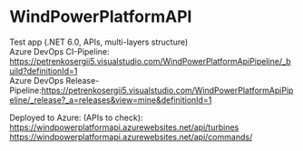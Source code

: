 # WindPowerPlatformAPI
Test app (.NET 6.0, APIs, multi-layers structure)                                                                           
Azure DevOps CI-Pipeline: https://petrenkosergii5.visualstudio.com/WindPowerPlatformApiPipeline/_build?definitionId=1                             
Azure DevOps Release-Pipeline:https://petrenkosergii5.visualstudio.com/WindPowerPlatformApiPipeline/_release?_a=releases&view=mine&definitionId=1

Deployed to Azure: (APIs to check):
https://windpowerplatformapi.azurewebsites.net/api/turbines
https://windpowerplatformapi.azurewebsites.net/api/commands/
